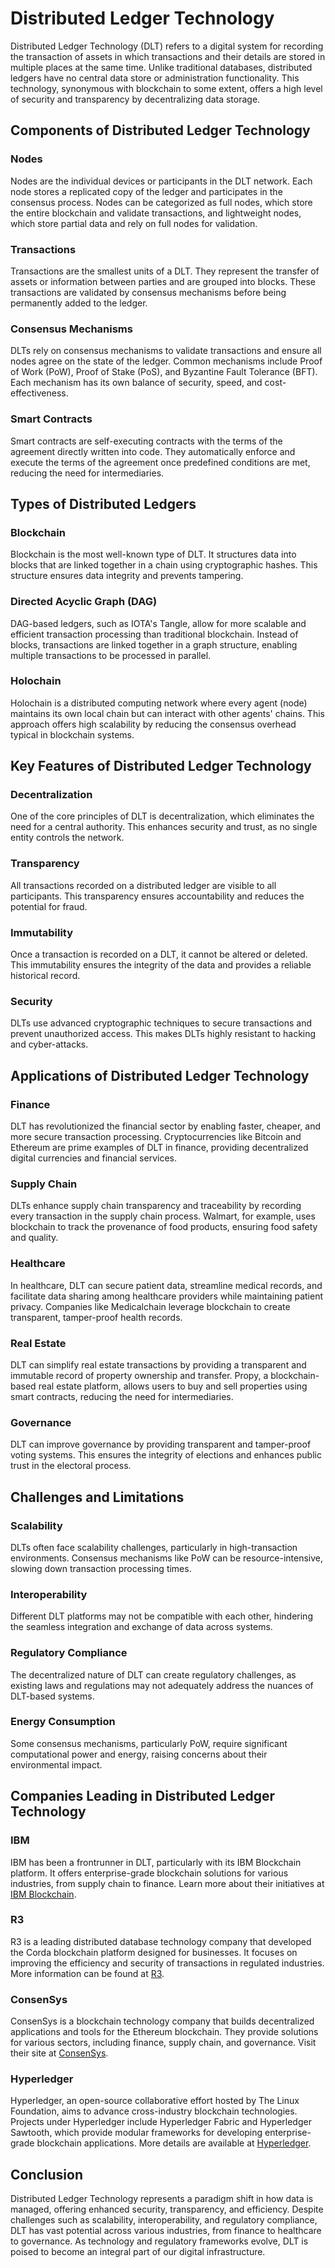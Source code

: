 # Distributed Ledger Technology

Distributed Ledger Technology (DLT) refers to a digital system for recording the transaction of assets in which transactions and their details are stored in multiple places at the same time. Unlike traditional databases, distributed ledgers have no central data store or administration functionality. This technology, synonymous with blockchain to some extent, offers a high level of security and transparency by decentralizing data storage.

## Components of Distributed Ledger Technology

### Nodes
Nodes are the individual devices or participants in the DLT network. Each node stores a replicated copy of the ledger and participates in the consensus process. Nodes can be categorized as full nodes, which store the entire blockchain and validate transactions, and lightweight nodes, which store partial data and rely on full nodes for validation.

### Transactions
Transactions are the smallest units of a DLT. They represent the transfer of assets or information between parties and are grouped into blocks. These transactions are validated by consensus mechanisms before being permanently added to the ledger.

### Consensus Mechanisms
DLTs rely on consensus mechanisms to validate transactions and ensure all nodes agree on the state of the ledger. Common mechanisms include Proof of Work (PoW), Proof of Stake (PoS), and Byzantine Fault Tolerance (BFT). Each mechanism has its own balance of security, speed, and cost-effectiveness.

### Smart Contracts
Smart contracts are self-executing contracts with the terms of the agreement directly written into code. They automatically enforce and execute the terms of the agreement once predefined conditions are met, reducing the need for intermediaries.

## Types of Distributed Ledgers

### Blockchain
Blockchain is the most well-known type of DLT. It structures data into blocks that are linked together in a chain using cryptographic hashes. This structure ensures data integrity and prevents tampering.

### Directed Acyclic Graph (DAG)
DAG-based ledgers, such as IOTA's Tangle, allow for more scalable and efficient transaction processing than traditional blockchain. Instead of blocks, transactions are linked together in a graph structure, enabling multiple transactions to be processed in parallel.

### Holochain
Holochain is a distributed computing network where every agent (node) maintains its own local chain but can interact with other agents' chains. This approach offers high scalability by reducing the consensus overhead typical in blockchain systems.

## Key Features of Distributed Ledger Technology

### Decentralization
One of the core principles of DLT is decentralization, which eliminates the need for a central authority. This enhances security and trust, as no single entity controls the network.

### Transparency
All transactions recorded on a distributed ledger are visible to all participants. This transparency ensures accountability and reduces the potential for fraud.

### Immutability
Once a transaction is recorded on a DLT, it cannot be altered or deleted. This immutability ensures the integrity of the data and provides a reliable historical record.

### Security
DLTs use advanced cryptographic techniques to secure transactions and prevent unauthorized access. This makes DLTs highly resistant to hacking and cyber-attacks.

## Applications of Distributed Ledger Technology

### Finance
DLT has revolutionized the financial sector by enabling faster, cheaper, and more secure transaction processing. Cryptocurrencies like Bitcoin and Ethereum are prime examples of DLT in finance, providing decentralized digital currencies and financial services.

### Supply Chain
DLTs enhance supply chain transparency and traceability by recording every transaction in the supply chain process. Walmart, for example, uses blockchain to track the provenance of food products, ensuring food safety and quality.

### Healthcare
In healthcare, DLT can secure patient data, streamline medical records, and facilitate data sharing among healthcare providers while maintaining patient privacy. Companies like Medicalchain leverage blockchain to create transparent, tamper-proof health records.

### Real Estate
DLT can simplify real estate transactions by providing a transparent and immutable record of property ownership and transfer. Propy, a blockchain-based real estate platform, allows users to buy and sell properties using smart contracts, reducing the need for intermediaries.

### Governance
DLT can improve governance by providing transparent and tamper-proof voting systems. This ensures the integrity of elections and enhances public trust in the electoral process.

## Challenges and Limitations

### Scalability
DLTs often face scalability challenges, particularly in high-transaction environments. Consensus mechanisms like PoW can be resource-intensive, slowing down transaction processing times.

### Interoperability
Different DLT platforms may not be compatible with each other, hindering the seamless integration and exchange of data across systems.

### Regulatory Compliance
The decentralized nature of DLT can create regulatory challenges, as existing laws and regulations may not adequately address the nuances of DLT-based systems.

### Energy Consumption
Some consensus mechanisms, particularly PoW, require significant computational power and energy, raising concerns about their environmental impact.

## Companies Leading in Distributed Ledger Technology

### IBM
IBM has been a frontrunner in DLT, particularly with its IBM Blockchain platform. It offers enterprise-grade blockchain solutions for various industries, from supply chain to finance. Learn more about their initiatives at [IBM Blockchain](https://www.ibm.com/blockchain).

### R3
R3 is a leading distributed database technology company that developed the Corda blockchain platform designed for businesses. It focuses on improving the efficiency and security of transactions in regulated industries. More information can be found at [R3](https://www.r3.com/).

### ConsenSys
ConsenSys is a blockchain technology company that builds decentralized applications and tools for the Ethereum blockchain. They provide solutions for various sectors, including finance, supply chain, and governance. Visit their site at [ConsenSys](https://consensys.net/).

### Hyperledger
Hyperledger, an open-source collaborative effort hosted by The Linux Foundation, aims to advance cross-industry blockchain technologies. Projects under Hyperledger include Hyperledger Fabric and Hyperledger Sawtooth, which provide modular frameworks for developing enterprise-grade blockchain applications. More details are available at [Hyperledger](https://www.hyperledger.org/).

## Conclusion
Distributed Ledger Technology represents a paradigm shift in how data is managed, offering enhanced security, transparency, and efficiency. Despite challenges such as scalability, interoperability, and regulatory compliance, DLT has vast potential across various industries, from finance to healthcare to governance. As technology and regulatory frameworks evolve, DLT is poised to become an integral part of our digital infrastructure.